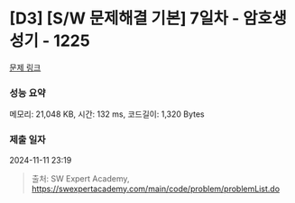 # [D3] [S/W 문제해결 기본] 7일차 - 암호생성기 - 1225 

[문제 링크](https://swexpertacademy.com/main/code/problem/problemDetail.do?contestProbId=AV14uWl6AF0CFAYD) 

### 성능 요약

메모리: 21,048 KB, 시간: 132 ms, 코드길이: 1,320 Bytes

### 제출 일자

2024-11-11 23:19



> 출처: SW Expert Academy, https://swexpertacademy.com/main/code/problem/problemList.do